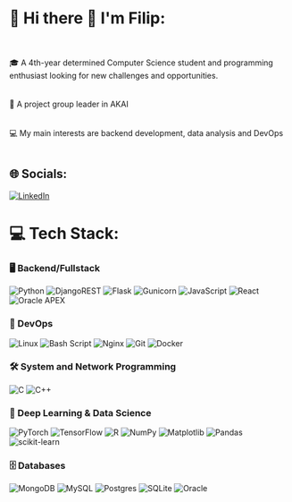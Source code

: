 # 💫 Hi there 👋 I'm Filip:<br><br>

🎓 A 4th-year determined Computer Science student and programming enthusiast looking for new challenges and opportunities.<br><br>  
🚀 A project group leader in AKAI<br><br>  
💻 My main interests are backend development, data analysis and DevOps<br><br>



## 🌐 Socials:
[![LinkedIn](https://img.shields.io/badge/LinkedIn-%230077B5.svg?logo=linkedin&logoColor=white)](https://linkedin.com/in/filip-witkowicz/) 

# 💻 Tech Stack:

### 🖥 Backend/Fullstack
![Python](https://img.shields.io/badge/python-3670A0?style=for-the-badge&logo=python&logoColor=ffdd54)  ![DjangoREST](https://img.shields.io/badge/DJANGO-REST-ff1709?style=for-the-badge&logo=django&logoColor=white&color=ff1709&labelColor=gray)  ![Flask](https://img.shields.io/badge/flask-%23000.svg?style=for-the-badge&logo=flask&logoColor=white)  ![Gunicorn](https://img.shields.io/badge/gunicorn-%298729.svg?style=for-the-badge&logo=gunicorn&logoColor=white)  ![JavaScript](https://img.shields.io/badge/javascript-%23323330.svg?style=for-the-badge&logo=javascript&logoColor=%23F7DF1E)  ![React](https://img.shields.io/badge/react-%2361DAFB.svg?style=for-the-badge&logo=react&logoColor=white)  ![Oracle APEX](https://img.shields.io/badge/Oracle%20APEX-%23F80000.svg?style=for-the-badge&logo=oracle&logoColor=white)  

### 🐸 DevOps  
![Linux](https://img.shields.io/badge/linux-%23FCC624.svg?style=for-the-badge&logo=linux&logoColor=black)   ![Bash Script](https://img.shields.io/badge/bash_script-%23121011.svg?style=for-the-badge&logo=gnu-bash&logoColor=white)  ![Nginx](https://img.shields.io/badge/nginx-%23009639.svg?style=for-the-badge&logo=nginx&logoColor=white)  ![Git](https://img.shields.io/badge/git-%23F05033.svg?style=for-the-badge&logo=git&logoColor=white) ![Docker](https://img.shields.io/badge/docker-%230db7ed.svg?style=for-the-badge&logo=docker&logoColor=white)

### 🛠 System and Network Programming  
![C](https://img.shields.io/badge/c-%2300599C.svg?style=for-the-badge&logo=c&logoColor=white)  ![C++](https://img.shields.io/badge/c++-%2300599C.svg?style=for-the-badge&logo=c%2B%2B&logoColor=white)  

### 🧠 Deep Learning & Data Science   
![PyTorch](https://img.shields.io/badge/PyTorch-%23EE4C2C.svg?style=for-the-badge&logo=PyTorch&logoColor=white) ![TensorFlow](https://img.shields.io/badge/TensorFlow-%23FF6F00.svg?style=for-the-badge&logo=TensorFlow&logoColor=white)  ![R](https://img.shields.io/badge/r-%23276DC3.svg?style=for-the-badge&logo=r&logoColor=white)  ![NumPy](https://img.shields.io/badge/numpy-%23013243.svg?style=for-the-badge&logo=numpy&logoColor=white)  ![Matplotlib](https://img.shields.io/badge/Matplotlib-%23ffffff.svg?style=for-the-badge&logo=Matplotlib&logoColor=black)  ![Pandas](https://img.shields.io/badge/pandas-%23150458.svg?style=for-the-badge&logo=pandas&logoColor=white)  ![scikit-learn](https://img.shields.io/badge/scikit--learn-%23F7931E.svg?style=for-the-badge&logo=scikit-learn&logoColor=white)  


 
### 🗄️ Databases  
![MongoDB](https://img.shields.io/badge/MongoDB-%234ea94b.svg?style=for-the-badge&logo=mongodb&logoColor=white)  ![MySQL](https://img.shields.io/badge/mysql-4479A1.svg?style=for-the-badge&logo=mysql&logoColor=white)  ![Postgres](https://img.shields.io/badge/postgres-%23316192.svg?style=for-the-badge&logo=postgresql&logoColor=white)  ![SQLite](https://img.shields.io/badge/sqlite-%2307405e.svg?style=for-the-badge&logo=sqlite&logoColor=white)  ![Oracle](https://img.shields.io/badge/oracle-%23F00000.svg?style=for-the-badge&logo=oracle&logoColor=white)
